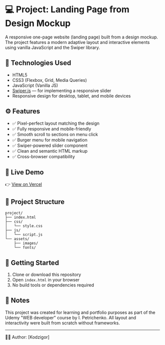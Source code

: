 # 💻 Project: Landing Page from Design Mockup

A responsive one-page website (landing page) built from a design mockup.
The project features a modern adaptive layout and interactive elements using vanilla JavaScript and the Swiper library.

## 🚀 Technologies Used

- HTML5
- CSS3 (Flexbox, Grid, Media Queries)
- JavaScript (Vanilla JS)
- [Swiper.js](https://swiperjs.com/) — for implementing a responsive slider
- Responsive design for desktop, tablet, and mobile devices

## ⚙️ Features

- ✅ Pixel-perfect layout matching the design
- ✅ Fully responsive and mobile-friendly
- ✅ Smooth scroll to sections on menu click
- ✅ Burger menu for mobile navigation
- ✅ Swiper-powered slider component
- ✅ Clean and semantic HTML markup
- ✅ Cross-browser compatibility

## 🔗 Live Demo

👉 [View on Vercel](https://it-agency-inky.vercel.app/)

## 📁 Project Structure

```
project/
├── index.html
├── css/
│   └── style.css
├── js/
│   └── script.js
└── assets/
    ├── images/
    └── fonts/
```

## 📝 Getting Started

1. Clone or download this repository
2. Open `index.html` in your browser
3. No build tools or dependencies required

## 📌 Notes

This project was created for learning and portfolio purposes as part of the Udemy "WEB developer" course by I. Petrichenko.
All layout and interactivity were built from scratch without frameworks.

---

🧑‍💻 Author: [Kodzigor]
